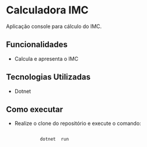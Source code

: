 # Calculadora IMC 

Aplicação console para cálculo do IMC. 

## Funcionalidades 
- Calcula e apresenta o IMC

## Tecnologias Utilizadas 
- Dotnet

## Como executar
- Realize o clone do repositório e execute o comando: 

```

             dotnet  run 

```
